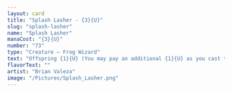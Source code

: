 ```yaml
---
layout: card
title: "Splash Lasher - {3}{U}"
slug: "splash-lasher"
name: "Splash Lasher"
manaCost: "{3}{U}"
number: "73"
type: "Creature — Frog Wizard"
text: "Offspring {1}{U} (You may pay an additional {1}{U} as you cast this spell. If you do, when this creature enters, create a 1/1 token copy of it.)\nWhen this creature enters, tap up to one target creature and put a stun counter on it. (If a permanent with a stun counter would become untapped, remove one from it instead.)"
flavorText: ""
artist: "Brian Valeza"
image: "/Pictures/Splash_Lasher.png"
---
```


